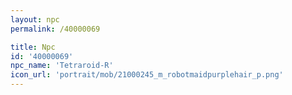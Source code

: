 ```yaml
---
layout: npc
permalink: /40000069

title: Npc
id: '40000069'
npc_name: 'Tetraroid-R'
icon_url: 'portrait/mob/21000245_m_robotmaidpurplehair_p.png'
---
```

